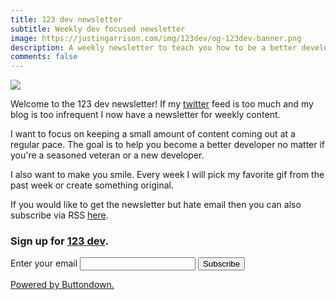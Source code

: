 ```yaml
---
title: 123 dev newsletter
subtitle: Weekly dev focused newsletter
image: https://justingarrison.com/img/123dev/og-123dev-banner.png
description: A weekly newsletter to teach you how to be a better developer and hopefully make you smile. 🙂
comments: false
---
```


![](/img/123dev/0-welcome.gif)

Welcome to the 123 dev newsletter!
If my [twitter](https://twitter.com/rothgar) feed is too much and my blog is too infrequent I now have a newsletter for weekly content.

I want to focus on keeping a small amount of content coming out at a regular pace.
The goal is to help you become a better developer no matter if you're a seasoned veteran or a new developer.

I also want to make you smile.
Every week I will pick my favorite gif from the past week or create something original.

If you would like to get the newsletter but hate email then you can also subscribe via RSS [here](https://buttondown.email/123dev/rss).

### Sign up for [123 dev](https://buttondown.email/123dev).
<form
  action="https://buttondown.email/api/emails/embed-subscribe/123dev"
  method="post"
  target="popupwindow"
  onsubmit="window.open('https://buttondown.email/123dev', 'popupwindow')"
  class="embeddable-buttondown-form"
>
  <label for="bd-email">Enter your email</label>
  <input type="email" name="email" id="bd-email" />
  <input type="hidden" value="1" name="embed" />
  <input type="submit" value="Subscribe" />
  <p>
    <a href="https://buttondown.email" target="_blank">Powered by Buttondown.</a>
  </p>
</form>